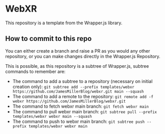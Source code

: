 # WebXR
This repository is a template from the Wrapper.js library.

## How to commit to this repo
You can either create a branch and raise a PR as you would any other repository, or you can make changes directly in the Wrapper.js Repository.

This is possible, as this repository is a subtree of Wrapper.js, subtree commands to remember are:
- The command to add a subtree to a repository (necessary on initial creation only): ```git subtree add --prefix templates/webxr https://github.com/JamesMillerBlog/webxr.git main --squash```
- The command to add a remote to the repository: ```git remote add -f webxr https://github.com/JamesMillerBlog/webxr.git```
- The command to fetch webxr main branch: ```git fetch webxr main```
- The command to pull webxr main branch: ```git subtree pull --prefix templates/webxr webxr main --squash```
- The command to push to webxr main branch: ```git subtree push --prefix templates/webxr webxr main```
